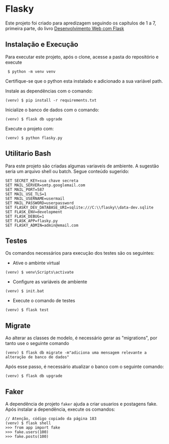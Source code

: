 # Flasky
Este projeto foi criado para apredizagem seguindo os capítulos de 1 a 7, primeira parte, do livro [Desenvolvimento Web com Flask](https://novatec.com.br/livros/desenvolvimento-web-com-flask/)

## Instalação e Execução
Para executar este projeto, após o clone, acesse a pasta do repositório e execute
```
 $ python -m venv venv
```
Certifique-se que o python esta instalado e adicionado a sua variável path.

Instale as dependências com o comando:
```
(venv) $ pip install -r requirements.txt
```

Inicialize o banco de dados com o comando:
```
(venv) $ flask db upgrade
```

Execute o projeto com:
```
(venv) $ python flasky.py
```

## Utilitario Bash
Para este projeto são criadas algumas variaveis de ambiente. A sugestão seria um arquivo shell ou batch.
Segue conteúdo sugerido:

```
SET SECRET_KEY=sua chave secreta
SET MAIL_SERVER=smtp.googlemail.com
SET MAIL_PORT=587
SET MAIL_USE_TLS=1
SET MAIL_USERNAME=usermail
SET MAIL_PASSWORD=userpassword
SET FLASKY_DEV_DATABASE_URI=sqlite:///C:\\flasky\\data-dev.sqlite
SET FLASK_ENV=development
SET FLASK_DEBUG=1
SET FLASK_APP=flasky.py
SET FLASKY_ADMIN=admin@email.com
```

## Testes

Os comandos necessários para execução dos testes são os seguintes:

- Ative o ambinte virtual
```
(venv) $ venv\Scripts\activate
```

- Configure as variáveis de ambiente
```
(venv) $ init.bat
```

- Execute o comando de testes
```
(venv) $ flask test
```

## Migrate

Ao alterar as classes de modelo, é necessário gerar as "migrations", por tanto use o seguinte comando

```
(venv) $ flask db migrate -m"adiciona uma mensagem relevante a alteração de banco de dados"
```

Após esse passo, é necessário atualizar o banco com o seguinte comando:
```
(venv) $ flask db upgrade
```

## Faker

A dependência de projeto ``faker`` ajuda a criar usuarios e postagens fake. 
Após instalar a dependência, execute os comandos:

```
// Atenção, código copiado da página 183
(venv) $ flask shell
>>> from app import fake
>>> fake.users(100)
>>> fake.posts(100)
```
